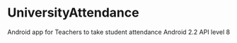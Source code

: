 UniversityAttendance
====================

Android app for Teachers to take student attendance
Android 2.2 API level 8
